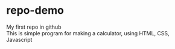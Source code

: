 # repo-demo
My first repo in github
<br>
This is simple program for making a calculator, using HTML, CSS, Javascript
